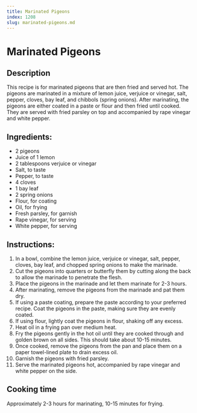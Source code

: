 ```yaml
---
title: Marinated Pigeons
index: 1208
slug: marinated-pigeons.md
---
```


# Marinated Pigeons

## Description
This recipe is for marinated pigeons that are then fried and served hot. The pigeons are marinated in a mixture of lemon juice, verjuice or vinegar, salt, pepper, cloves, bay leaf, and chibbols (spring onions). After marinating, the pigeons are either coated in a paste or flour and then fried until cooked. They are served with fried parsley on top and accompanied by rape vinegar and white pepper.

## Ingredients:
- 2 pigeons
- Juice of 1 lemon
- 2 tablespoons verjuice or vinegar
- Salt, to taste
- Pepper, to taste
- 4 cloves
- 1 bay leaf
- 2 spring onions
- Flour, for coating
- Oil, for frying
- Fresh parsley, for garnish
- Rape vinegar, for serving
- White pepper, for serving

## Instructions:
1. In a bowl, combine the lemon juice, verjuice or vinegar, salt, pepper, cloves, bay leaf, and chopped spring onions to make the marinade.
2. Cut the pigeons into quarters or butterfly them by cutting along the back to allow the marinade to penetrate the flesh.
3. Place the pigeons in the marinade and let them marinate for 2-3 hours.
4. After marinating, remove the pigeons from the marinade and pat them dry.
5. If using a paste coating, prepare the paste according to your preferred recipe. Coat the pigeons in the paste, making sure they are evenly coated.
6. If using flour, lightly coat the pigeons in flour, shaking off any excess.
7. Heat oil in a frying pan over medium heat.
8. Fry the pigeons gently in the hot oil until they are cooked through and golden brown on all sides. This should take about 10-15 minutes.
9. Once cooked, remove the pigeons from the pan and place them on a paper towel-lined plate to drain excess oil.
10. Garnish the pigeons with fried parsley.
11. Serve the marinated pigeons hot, accompanied by rape vinegar and white pepper on the side.

## Cooking time
Approximately 2-3 hours for marinating, 10-15 minutes for frying.